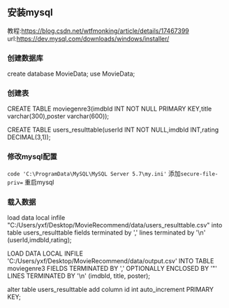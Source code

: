 ## 安装mysql
教程:https://blog.csdn.net/wtfmonking/article/details/17467399
url:https://dev.mysql.com/downloads/windows/installer/

### 创建数据库
create database MovieData;
use MovieData;

### 创建表
CREATE TABLE moviegenre3(imdbId INT NOT NULL PRIMARY KEY,title varchar(300),poster varchar(600)); 

CREATE TABLE users_resulttable(userId INT NOT NULL,imdbId INT,rating DECIMAL(3,1)); 

### 修改mysql配置
`code 'C:\ProgramData\MySQL\MySQL Server 5.7\my.ini'`
添加`secure-file-priv=`
重启mysql 
### 载入数据
load data local infile "C:/Users/yxf/Desktop/MovieRecommend/data/users_resulttable.csv" into table users_resulttable fields terminated by ',' lines terminated by '\n' (userId,imdbId,rating);


LOAD DATA LOCAL INFILE 'C:/Users/yxf/Desktop/MovieRecommend/data/output.csv'
INTO TABLE moviegenre3
FIELDS TERMINATED BY ',' OPTIONALLY ENCLOSED BY '"' 
LINES TERMINATED BY '\n'
(imdbId, title, poster);


alter table users_resulttable add column id int auto_increment PRIMARY KEY; 